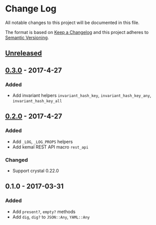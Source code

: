 # Change Log
All notable changes to this project will be documented in this file.

The format is based on [Keep a Changelog](http://keepachangelog.com/)
and this project adheres to [Semantic Versioning](http://semver.org/).

## [Unreleased]

<!-- ### Added
### Changed
### Deprecated
### Removed
### Fixed
### Security -->

## [0.3.0] - 2017-4-27

### Added
- Add invariant helpers `invariant_hash_key`, `invariant_hash_key_any`, `invariant_hash_key_all`


## [0.2.0] - 2017-4-27

### Added
- Add `_LOG`, `_LOG_PROPS` helpers
- Add kemal REST API macro `rest_api`

### Changed
- Support crystal 0.22.0


## 0.1.0 - 2017-03-31

### Added
- Add `present?`, `empty?` methods
- Add `dig`, `dig?` to `JSON::Any`, `YAML::Any`

[Unreleased]: https://github.com/metacortex/saccharin/compare/v0.3.0...HEAD
[0.3.0]: https://github.com/metacortex/saccharin/compare/v0.2.0...v0.3.0
[0.2.0]: https://github.com/metacortex/saccharin/compare/v0.1.0...v0.2.0
